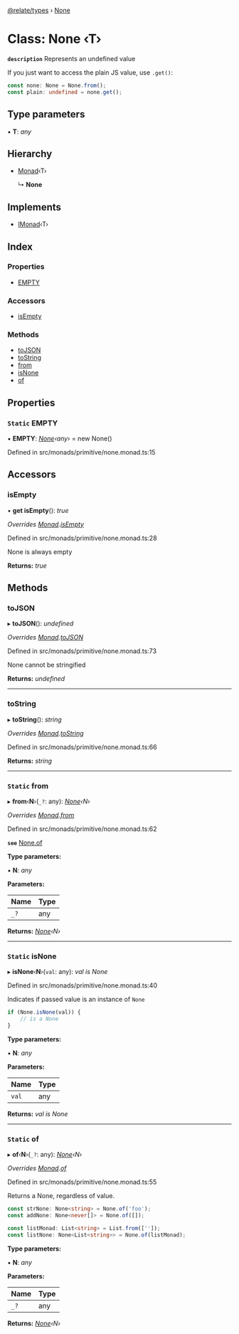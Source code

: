 [@relate/types](../README.md) › [None](none.md)

# Class: None ‹**T**›

**`description`** 
Represents an undefined value

If you just want to access the plain JS value, use `.get()`:
```ts
const none: None = None.from();
const plain: undefined = none.get();
```

## Type parameters

▪ **T**: *any*

## Hierarchy

* [Monad](monad.md)‹T›

  ↳ **None**

## Implements

* [IMonad](../interfaces/imonad.md)‹T›

## Index

### Properties

* [EMPTY](none.md#static-empty)

### Accessors

* [isEmpty](none.md#isempty)

### Methods

* [toJSON](none.md#tojson)
* [toString](none.md#tostring)
* [from](none.md#static-from)
* [isNone](none.md#static-isnone)
* [of](none.md#static-of)

## Properties

### `Static` EMPTY

▪ **EMPTY**: *[None](none.md)‹any›* = new None()

Defined in src/monads/primitive/none.monad.ts:15

## Accessors

###  isEmpty

• **get isEmpty**(): *true*

*Overrides [Monad](monad.md).[isEmpty](monad.md#isempty)*

Defined in src/monads/primitive/none.monad.ts:28

None is always empty

**Returns:** *true*

## Methods

###  toJSON

▸ **toJSON**(): *undefined*

*Overrides [Monad](monad.md).[toJSON](monad.md#tojson)*

Defined in src/monads/primitive/none.monad.ts:73

None cannot be stringified

**Returns:** *undefined*

___

###  toString

▸ **toString**(): *string*

*Overrides [Monad](monad.md).[toString](monad.md#tostring)*

Defined in src/monads/primitive/none.monad.ts:66

**Returns:** *string*

___

### `Static` from

▸ **from**‹**N**›(`_?`: any): *[None](none.md)‹N›*

*Overrides [Monad](monad.md).[from](monad.md#static-from)*

Defined in src/monads/primitive/none.monad.ts:62

**`see`** [None.of](none.md#static-of)

**Type parameters:**

▪ **N**: *any*

**Parameters:**

Name | Type |
------ | ------ |
`_?` | any |

**Returns:** *[None](none.md)‹N›*

___

### `Static` isNone

▸ **isNone**‹**N**›(`val`: any): *val is None<N>*

Defined in src/monads/primitive/none.monad.ts:40

Indicates if passed value is an instance of `None`
```ts
if (None.isNone(val)) {
    // is a None
}
```

**Type parameters:**

▪ **N**: *any*

**Parameters:**

Name | Type |
------ | ------ |
`val` | any |

**Returns:** *val is None<N>*

___

### `Static` of

▸ **of**‹**N**›(`_?`: any): *[None](none.md)‹N›*

*Overrides [Monad](monad.md).[of](monad.md#static-of)*

Defined in src/monads/primitive/none.monad.ts:55

Returns a None, regardless of value.

```ts
const strNone: None<string> = None.of('foo');
const addNone: None<never[]> = None.of([]);

const listMonad: List<string> = List.from(['']);
const listNone: None<List<string>> = None.of(listMonad);
```

**Type parameters:**

▪ **N**: *any*

**Parameters:**

Name | Type |
------ | ------ |
`_?` | any |

**Returns:** *[None](none.md)‹N›*
